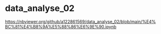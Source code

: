 # data_analyse_02
https://nbviewer.org/github/a122861569/data_analyse_02/blob/main/%E4%BC%81%E4%B8%9A%E5%88%86%E6%9E%90.ipynb
